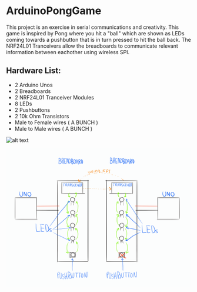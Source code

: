 # ArduinoPongGame

This project is an exercise in serial communications and creativity. This game is inspired by Pong where you hit a "ball" which are shown as LEDs coming towards a pushbutton that is in turn pressed to hit the ball back. The NRF24L01 Tranceivers allow the breadboards to communicate relevant information between eachother using wireless SPI.

## Hardware List:
- 2 Arduino Unos
- 2 Breadboards
- 2 NRF24L01 Tranceiver Modules
- 8 LEDs
- 2 Pushbuttons
- 2 10k Ohm Transistors
- Male to Female wires ( A BUNCH )
- Male to Male wires ( A BUNCH )

![alt text](https://github.com/skullbelow/ArduinoPongGame/blob/ea7fc48072c26f01b800fc5d94739b59fe657288/PongGameGif.gif?raw=true)

![alt text](https://raw.githubusercontent.com/skullbelow/ArduinoPongGame/ea7fc48072c26f01b800fc5d94739b59fe657288/BetterPongGame.gif)
